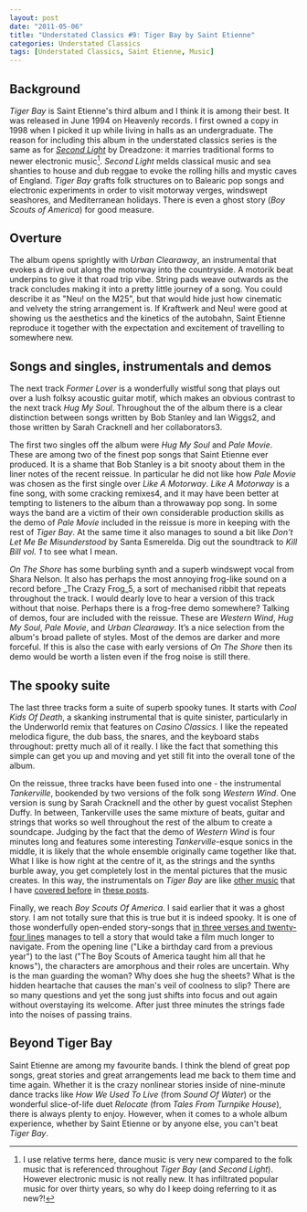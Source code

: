 ```yaml
---
layout: post
date: "2011-05-06"
title: "Understated Classics #9: Tiger Bay by Saint Etienne"
categories: Understated Classics
tags: [Understated Classics, Saint Etienne, Music]
---
```


## Background

_Tiger Bay_ is Saint Etienne's third album and I think it is among their best. It was released in June 1994 on Heavenly records. I first owned a copy in 1998 when I picked it up while living in halls as an undergraduate. The reason for including this album in the understated classics series is the same as for [_Second Light_](uc8) by Dreadzone: it marries traditional forms to newer electronic music[^1]. _Second Light_ melds classical music and sea shanties to house and dub reggae to evoke the rolling hills and mystic caves of England. _Tiger Bay_ grafts folk structures on to Balearic pop songs and electronic experiments in order to visit motorway verges, windswept seashores, and Mediterranean holidays. There is even a ghost story (_Boy Scouts of America_) for good measure.

## Overture

The album opens sprightly with _Urban Clearaway_, an instrumental that evokes a drive out along the motorway into the countryside. A motorik beat underpins to give it that road trip vibe. String pads weave outwards as the track concludes making it into a pretty little journey of a song. You could describe it as "Neu! on the M25", but that would hide just how cinematic and velvety the string arrangement is. If Kraftwerk and Neu! were good at showing us the aesthetics and the kinetics of the autobahn, Saint Etienne reproduce it together with the expectation and excitement of travelling to somewhere new.

## Songs and singles, instrumentals and demos

The next track _Former Lover_ is a wonderfully wistful song that plays out over a lush folksy acoustic guitar motif, which makes an obvious contrast to the next track _Hug My Soul_. Throughout the of the album there is a clear distinction between songs written by Bob Stanley and Ian Wiggs2, and those written by Sarah Cracknell and her collaborators3.

The first two singles off the album were _Hug My Soul_ and _Pale Movie_. These are among two of the finest pop songs that Saint Etienne ever produced. It is a shame that Bob Stanley is a bit snooty about them in the liner notes of the recent reissue. In particular he did not like how _Pale Movie_ was chosen as the first single over _Like A Motorway_. _Like A Motorway_ is a fine song, with some cracking remixes4, and it may have been better at tempting to listeners to the album than a throwaway pop song. In some ways the band are a victim of their own considerable production skills as the demo of _Pale Movie_ included in the reissue is more in keeping with the rest of _Tiger Bay_. At the same time it also manages to sound a bit like _Don't Let Me Be Misunderstood_ by Santa Esmerelda. Dig out the soundtrack to _Kill Bill vol. 1_ to see what I mean.

_On The Shore_ has some burbling synth and a superb windswept vocal from Shara Nelson. It also has perhaps the most annoying frog-like sound on a record before _The Crazy Frog_5, a sort of mechanised ribbit that repeats throughout the track. I would dearly love to hear a version of this track without that noise. Perhaps there is a frog-free demo somewhere? Talking of demos, four are included with the reissue. These are _Western Wind_, _Hug My Soul_, _Pale Movie_, and _Urban Clearaway_. It’s a nice selection from the album's broad pallete of styles. Most of the demos are darker and more forceful. If this is also the case with early versions of _On The Shore_ then its demo would be worth a listen even if the frog noise is still there.

## The spooky suite

The last three tracks form a suite of superb spooky tunes. It starts with _Cool Kids Of Death_, a skanking instrumental that is quite sinister, particularly in the Underworld remix that features on _Casino Classics_. I like the repeated melodica figure, the dub bass, the snares, and the keyboard stabs throughout: pretty much all of it really. I like the fact that something this simple can get you up and moving and yet still fit into the overall tone of the album.

On the reissue, three tracks have been fused into one - the instrumental _Tankerville_, bookended by two versions of the folk song _Western Wind_. One version is sung by Sarah Cracknell and the other by guest vocalist Stephen Duffy. In between, Tankerville uses the same mixture of beats, guitar and strings that works so well throughout the rest of the album to create a soundcape. Judging by the fact that the demo of _Western Wind_ is four minutes long and features some interesting _Tankerville_-esque sonics in the middle, it is likely that the whole ensemble originally came together like that. What I like is how right at the centre of it, as the strings and the synths burble away, you get completely lost in the mental pictures that the music creates. In this way, the instrumentals on _Tiger Bay_ are like [other music](/2010/09/understated-classics-4/) that I have [covered before](uc6) in [these posts](understated-classics).

Finally, we reach _Boy Scouts Of America_. I said earlier that it was a ghost story. I am not totally sure that this is true but it is indeed spooky. It is one of those wonderfully open-ended story-songs that [in three verses and twenty-four lines](http://www.songmeanings.net/songs/view/3530822107858692814/) manages to tell a story that would take a film much longer to navigate. From the opening line ("Like a birthday card from a previous year") to the last ("The Boy Scouts of America taught him all that he knows"), the characters are amorphous and their roles are uncertain. Why is the man guarding the woman? Why does she hug the sheets? What is the hidden heartache that causes the man's veil of coolness to slip? There are so many questions and yet the song just shifts into focus and out again without overstaying its welcome. After just three minutes the strings fade into the noises of passing trains.

## Beyond Tiger Bay

Saint Etienne are among my favourite bands. I think the blend of great pop songs, great stories and great arrangements lead me back to them time and time again. Whether it is the crazy nonlinear stories inside of nine-minute dance tracks like _How We Used To Live_ (from _Sound Of Water_) or the wonderful slice-of-life duet _Relocate_ (from _Tales From Turnpike House_), there is always plenty to enjoy. However, when it comes to a whole album experience, whether by Saint Etienne or by anyone else, you can't beat _Tiger Bay_.

[^1]: I use relative terms here, dance music is very new compared to the folk music that is referenced throughout _Tiger Bay_ (and _Second Light_). However electronic music is not really new. It has infiltrated popular music for over thirty years, so why do I keep doing referring to it as new?!
[^2]: _Former Lover_, _Like A Motorway_, _Marble Lions_ and _The Boy Scouts of America_.
[^3]: _Hug My Soul_ and _Pale Movie_.
[^4]: Two of these remixes, one by The Chemical Brothers and one by David Holmes, can be found on the excellent Casino Classics compilation. This rather wonderful two disc set has been criminally neglected in the reissue series in my opinion. That said, I picked up a copy secondhand for a decent price on amazon marketplace.
[^5]: Actually, The Crazy Frog single has no frog noises on it all, merely a cartoon frog in the video, making those in “On The Shore” the most annoying frog-like sounds on a record since time began.
